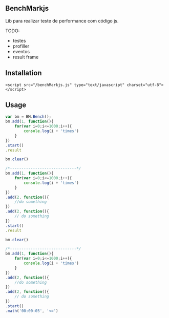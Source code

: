 ## BenchMarkjs

Lib para realizar teste de performance com código js.

TODO:
 - testes
 - profiller
 - eventos
 - result frame 
## Installation

`<script src="/benchMarkjs.js" type="text/javascript" charset="utf-8"></script>`

## Usage

```javascript
var bm = BM.Bench();
bm.add(1, function(){
	for(var i=0;i<=1000;i++){
		console.log(i + 'times')
	}
})
.start()
.result

bm.clear()

/*-----------------------------*/
bm.add(1, function(){
	for(var i=0;i<=1000;i++){
		console.log(i + 'times')
	}
})
.add(2, function(){
	//do something
})
.add(2, function(){
	// do something
})
.start()
.result

bm.clear()

/*-----------------------------*/
bm.add(1, function(){
	for(var i=0;i<=1000;i++){
		console.log(i + 'times')
	}
})
.add(2, function(){
	//do something
})
.add(2, function(){
	// do something
})
.start()
.math('00:00:05', '<=')


```
